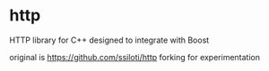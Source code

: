 # http
HTTP library for C++ designed to integrate with Boost

original is https://github.com/ssiloti/http
forking for experimentation
